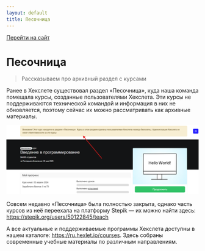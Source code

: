 ```yaml
---
layout: default
title: Песочница
---
```


[Перейти на сайт](https://ru.hexlet.io)

# Песочница

> Рассказываем про архивный раздел с курсами

Ранее в Хекслете существовал раздел «Песочница», куда наша команда помещала курсы, созданные пользователями Хекслета. Эти курсы не поддерживаются технической командой и информация в них не обновляется, поэтому сейчас их можно рассматривать как архивные материалы.

![](./assets/sandbox.png)

Совсем недавно «Песочница» была полностью закрыта, однако часть курсов из неё переехала на платформу Stepik — их можно найти здесь: https://stepik.org/users/50122845/teach

А все актуальные и поддерживаемые программы Хекслета доступны в нашем каталоге: https://ru.hexlet.io/courses. Здесь собраны современные учебные материалы по различным направлениям.
